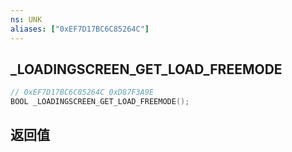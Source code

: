 ```yaml
---
ns: UNK
aliases: ["0xEF7D17BC6C85264C"]
---
```

## _LOADINGSCREEN_GET_LOAD_FREEMODE

```c
// 0xEF7D17BC6C85264C 0xD87F3A9E
BOOL _LOADINGSCREEN_GET_LOAD_FREEMODE();
```


## 返回值
